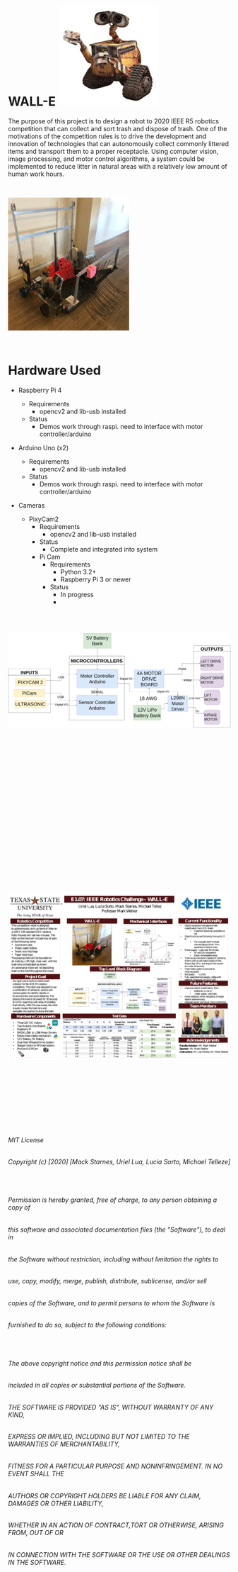 # WALL-E ![](https://github.com/m-a-c-k/litter_bot/blob/master/images/wall.jpeg)

The purpose of this project is to design a robot to 2020 IEEE R5 robotics competition that can collect and sort trash and dispose of trash. One of the motivations of the competition rules is to drive the development and innovation of technologies that can autonomously collect commonly littered items and transport them to a proper receptacle. Using computer vision, image processing, and motor control algorithms, a system could be implemented to reduce litter in natural areas with a relatively low amount of human work hours. 

&nbsp;  

![](https://github.com/m-a-c-k/litter_bot/blob/master/images/walle_pic.png)

&nbsp; 
&nbsp; 
# Hardware Used

  
- Raspberry Pi 4
   * Requirements
     * opencv2 and lib-usb installed
   * Status
     * Demos work through raspi. need to interface with motor controller/arduino  

- Arduino Uno (x2)
   * Requirements
     * opencv2 and lib-usb installed
   * Status
     * Demos work through raspi. need to interface with motor controller/arduino  

- Cameras
   * PixyCam2
      * Requirements
        * opencv2 and lib-usb installed
      * Status
        * Complete and integrated into system
     * Pi Cam  
        * Requirements
          * Python 3.2+
          * Raspberry Pi 3 or newer
        * Status
          * In progress
          * 

&nbsp;  
&nbsp;  

![](https://github.com/m-a-c-k/litter_bot/blob/master/Documents/HighLevel.png)


&nbsp;  
&nbsp;  
&nbsp;  
&nbsp;  
&nbsp;  
&nbsp;  
&nbsp;  
&nbsp;  
&nbsp;  
&nbsp;  
&nbsp;  
&nbsp;  
&nbsp;  
&nbsp;  
&nbsp;  
&nbsp;  
&nbsp;  
&nbsp;  
&nbsp;  
&nbsp;  
 
![](https://github.com/m-a-c-k/litter_bot/blob/master/Documents/poster.png)

&nbsp;  
&nbsp;  
&nbsp;  
&nbsp;  
&nbsp;  
&nbsp; 
&nbsp;  
&nbsp;  
&nbsp;  
<sub>
###### MIT License
###### Copyright (c) [2020] [Mack Starnes, Uriel Lua, Lucia Sorto, Michael Telleze]
&nbsp;  
###### Permission is hereby granted, free of charge, to any person obtaining a copy of 
###### this software and associated documentation files (the "Software"), to deal in 
###### the Software without restriction, including without limitation the rights to 
###### use, copy, modify, merge, publish, distribute, sublicense, and/or sell
###### copies of the Software, and to permit persons to whom the Software is
###### furnished to do so, subject to the following conditions:  
&nbsp;  
###### The above copyright notice and this permission notice shall be
###### included in all copies or substantial portions of the Software.  
###### THE SOFTWARE IS PROVIDED "AS IS", WITHOUT WARRANTY OF ANY KIND, 
###### EXPRESS OR IMPLIED, INCLUDING BUT NOT LIMITED TO THE WARRANTIES OF MERCHANTABILITY,
###### FITNESS FOR A PARTICULAR PURPOSE AND NONINFRINGEMENT. IN NO EVENT SHALL THE
###### AUTHORS OR COPYRIGHT HOLDERS BE LIABLE FOR ANY CLAIM, DAMAGES OR OTHER LIABILITY, 
###### WHETHER IN AN ACTION OF CONTRACT,TORT OR OTHERWISE, ARISING FROM, OUT OF OR
###### IN CONNECTION WITH THE SOFTWARE OR THE USE OR OTHER DEALINGS IN THE SOFTWARE.
</sub>
